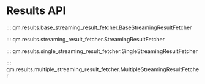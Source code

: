 
# Results API

::: qm.results.base_streaming_result_fetcher.BaseStreamingResultFetcher

::: qm.results.streaming_result_fetcher.StreamingResultFetcher

::: qm.results.single_streaming_result_fetcher.SingleStreamingResultFetcher

::: qm.results.multiple_streaming_result_fetcher.MultipleStreamingResultFetcher
